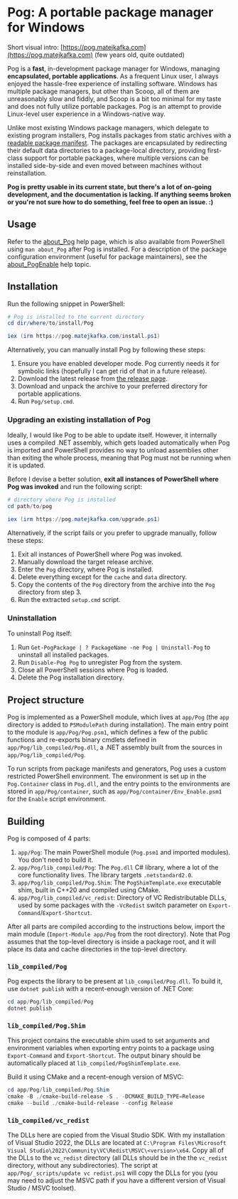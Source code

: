 # Pog: A portable package manager for Windows

Short visual intro: [https://pog.matejkafka.com](https://pog.matejkafka.com) (few years old, quite outdated)

Pog is a **fast**, in-development package manager for Windows, managing **encapsulated, portable applications**. As a frequent Linux user, I always enjoyed the hassle-free experience of installing software. Windows has multiple package managers, but other than Scoop, all of them are unreasonably slow and fiddly, and Scoop is a bit too minimal for my taste and does not fully utilize portable packages. Pog is an attempt to provide Linux-level user experience in a Windows-native way.

Unlike most existing Windows package managers, which delegate to existing program installers, Pog installs packages from static archives with a [readable package manifest](https://github.com/MatejKafka/PogPackages/blob/main/Bun/.template/pog.psd1). The packages are encapsulated by redirecting their default data directories to a package-local directory, providing first-class support for portable packages, where multiple versions can be installed side-by-side and even moved between machines without reinstallation.

**Pog is pretty usable in its current state, but there's a lot of on-going development, and the documentation is lacking. If anything seems broken or you're not sure how to do something, feel free to open an issue. :)**

## Usage

Refer to the [about_Pog](./app/Pog/about_Pog.help.txt) help page, which is also available from PowerShell using `man about_Pog` after Pog is installed. For a description of the package configuration environment (useful for package maintainers), see the [about_PogEnable](./app/Pog/about_PogEnable.help.txt) help topic.

## Installation

Run the following snippet in PowerShell:

```powershell
# Pog is installed to the current directory
cd dir/where/to/install/Pog

iex (irm https://pog.matejkafka.com/install.ps1)
```

Alternatively, you can manually install Pog by following these steps:

1. Ensure you have enabled developer mode. Pog currently needs it for symbolic links (hopefully I can get rid of that in a future release).
2. Download the latest release from [the release page](https://github.com/MatejKafka/Pog/releases/).
3. Download and unpack the archive to your preferred directory for portable applications.
4. Run `Pog/setup.cmd`.

### Upgrading an existing installation of Pog

Ideally, I would like Pog to be able to update itself. However, it internally uses a compiled .NET assembly, which gets loaded automatically when Pog is imported and PowerShell provides no way to unload assemblies other than exiting the whole process, meaning that Pog must not be running when it is updated. 

Before I devise a better solution, **exit all instances of PowerShell where Pog was invoked** and run the following script:

```powershell
# directory where Pog is installed
cd path/to/pog

iex (irm https://pog.matejkafka.com/upgrade.ps1)
```

Alternatively, if the script fails or you prefer to upgrade manually, follow these steps:

1. Exit all instances of PowerShell where Pog was invoked.
2. Manually download the target release archive.
3. Enter the `Pog` directory, where Pog is installed.
4. Delete everything except for the `cache` and `data` directory.
5. Copy the contents of the `Pog` directory from the archive into the `Pog` directory from step 3.
6. Run the extracted `setup.cmd` script.

### Uninstallation

To uninstall Pog itself:

1. Run `Get-PogPackage | ? PackageName -ne Pog | Uninstall-Pog` to uninstall all installed packages.
2. Run `Disable-Pog Pog` to unregister Pog from the system.
3. Close all PowerShell sessions where Pog is loaded.
4. Delete the Pog installation directory.

## Project structure

Pog is implemented as a PowerShell module, which lives at `app/Pog` (the `app` directory is added to `PSModulePath` during installation). The main entry point to the module is `app/Pog/Pog.psm1`, which defines a few of the public functions and re-exports binary cmdlets defined in `app/Pog/lib_compiled/Pog.dll`, a .NET assembly built from the sources in `app/Pog/lib_compiled/Pog`.

To run scripts from package manifests and generators, Pog uses a custom restricted PowerShell environment. The environment is set up in the `Pog.Container` class in `Pog.dll`, and the entry points to the environments are stored in `app/Pog/container`, such as `app/Pog/container/Env_Enable.psm1` for the `Enable` script environment.

## Building

Pog is composed of 4 parts:

1. `app/Pog`: The main PowerShell module (`Pog.psm1` and imported modules). You don't need to build it.
2. `app/Pog/lib_compiled/Pog`: The `Pog.dll` C# library, where a lot of the core functionality lives. The library targets `.netstandard2.0`.
3. `app/Pog/lib_compiled/Pog.Shim`: The `PogShimTemplate.exe` executable shim, built in C++20 and compiled using CMake.
4. `app/Pog/lib_compiled/vc_redist`: Directory of VC Redistributable DLLs, used by some packages with the `-VcRedist` switch parameter on `Export-Command`/`Export-Shortcut`.

After all parts are compiled according to the instructions below, import the main module (`Import-Module app/Pog` from the root directory). Note that Pog assumes that the top-level directory is inside a package root, and it will place its data and cache directories in the top-level directory.

### `lib_compiled/Pog`

Pog expects the library to be present at `lib_compiled/Pog.dll`. To build it, use `dotnet publish` with a recent-enough version of .NET Core:

```powershell
cd app/Pog/lib_compiled/Pog
dotnet publish
```

### `lib_compiled/Pog.Shim`

This project contains the executable shim used to set arguments and environment variables when exporting entry points to a package using `Export-Command` and `Export-Shortcut`. The output binary should be automatically placed at `lib_compiled/PogShimTemplate.exe`.

Build it using CMake and a recent-enough version of MSVC:

```powershell
cd app/Pog/lib_compiled/Pog.Shim
cmake -B ./cmake-build-release -S . -DCMAKE_BUILD_TYPE=Release
cmake --build ./cmake-build-release --config Release
```

### `lib_compiled/vc_redist`

The DLLs here are copied from the Visual Studio SDK. With my installation of Visual Studio 2022, the DLLs are located at `C:\Program Files\Microsoft Visual Studio\2022\Community\VC\Redist\MSVC\<version>\x64`. Copy all of the DLLs to the `vc_redist` directory (all DLLs should be in the the `vc_redist` directory, without any subdirectories). The script at `app/Pog/_scripts/update vc redist.ps1` will copy the DLLs for you (you may need to adjust the MSVC path if you have a different version of Visual Studio / MSVC toolset).